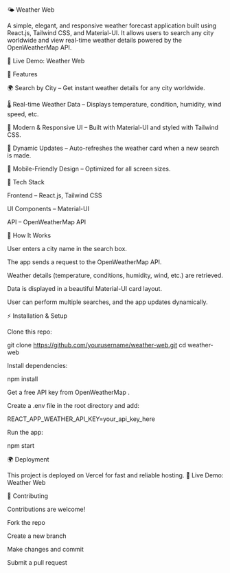 🌤️ Weather Web

A simple, elegant, and responsive weather forecast application built using React.js, Tailwind CSS, and Material-UI.
It allows users to search any city worldwide and view real-time weather details powered by the OpenWeatherMap API.

🔗 Live Demo: Weather Web

🚀 Features

🌍 Search by City – Get instant weather details for any city worldwide.

🌡️ Real-time Weather Data – Displays temperature, condition, humidity, wind speed, etc.

🎨 Modern & Responsive UI – Built with Material-UI and styled with Tailwind CSS.

🔄 Dynamic Updates – Auto-refreshes the weather card when a new search is made.

📱 Mobile-Friendly Design – Optimized for all screen sizes.

🔧 Tech Stack

Frontend – React.js, Tailwind CSS

UI Components – Material-UI

API – OpenWeatherMap API

🧠 How It Works

User enters a city name in the search box.

The app sends a request to the OpenWeatherMap API.

Weather details (temperature, conditions, humidity, wind, etc.) are retrieved.

Data is displayed in a beautiful Material-UI card layout.

User can perform multiple searches, and the app updates dynamically.

⚡ Installation & Setup

Clone this repo:

git clone https://github.com/yourusername/weather-web.git
cd weather-web


Install dependencies:

npm install


Get a free API key from OpenWeatherMap
.

Create a .env file in the root directory and add:

REACT_APP_WEATHER_API_KEY=your_api_key_here


Run the app:

npm start

🌍 Deployment

This project is deployed on Vercel for fast and reliable hosting.
🔗 Live Demo: Weather Web

🤝 Contributing

Contributions are welcome!

Fork the repo

Create a new branch

Make changes and commit

Submit a pull request
